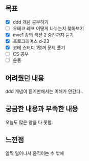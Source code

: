 ## 목표

- [x] ddd 개념 공부하기
- [ ] 우테코 레포 어떻게 나누는지 찾아보기
- [x] mvc1 강의 섹션 2 중간까지 듣기
- [x] 프로그래머스 d-23
- [x] 코테 스터디 1명꺼 문제 풀기
- [ ] CS 공부
- [ ] 운동

## 어려웠던 내용

ddd 개념이 듣기만해서는 이해가 안간다..

## 궁금한 내용과 부족한 내용

오늘도 많은 양을 다 못함.

## 느낀점

일찍 일어나서 움직이는 수 밖에

